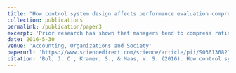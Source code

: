 ```yaml
---
title: "How control system design affects performance evaluation compression: The role of information accuracy and outcome transparency"
collection: publications
permalink: /publication/paper3
excerpt: 'Prior research has shown that managers tend to compress ratings when subjectively evaluating employees and that such compression can have negative organizational consequences. We reason that organizations can use the design of their control system to influence the personal costs and benefits associated with managers’ rating decisions and thus shape managers’ rating behavior. Based on findings from prior literature, we focus on the effects of two control system design elements: the accuracy of the information on which managers need to base their evaluations and the transparency about performance evaluation outcomes. We hypothesize that increasing information accuracy will increase the extent to which managers differentiate between stronger and weaker employees, but only when there is transparency about evaluation outcomes. Our experimental data support this hypothesis, and we discuss the …'
date: 2016-5-30
venue: 'Accounting, Organizations and Society'
paperurl: 'https://www.sciencedirect.com/science/article/pii/S0361368216300010'
citation: 'Bol, J. C., Kramer, S., & Maas, V. S. (2016). How control system design affects performance evaluation compression: The role of information accuracy and outcome transparency. <i>Accounting, Organizations and Society</i> 51, 64-73.'
---
```


